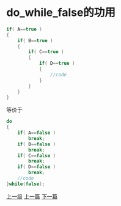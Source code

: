 # do_while_false的功用

```cpp
if( A==true )  
{  
    if( B==true )  
    {  
        if( C==true )  
        {  
            if( D==true )  
            {  
                //code
            }  
        }  
    }  
}  
```
等价于
```cpp
do  
{  
    if( A==false )  
        break;  
    if( B==false )  
        break;  
    if( C==false )  
        break;  
    if( D==false )  
        break;  
    //code
}while(false);
```


[上一级](base.md)
[上一篇](develop_care_detail.md)
[下一篇](initalization_list.md)
